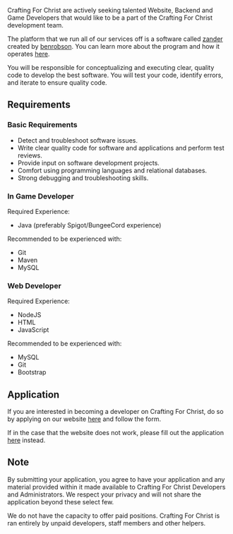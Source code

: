 Crafting For Christ are actively seeking talented Website, Backend and Game Developers that would like to be a part of the Crafting For Christ development team.

The platform that we run all of our services off is a software called <a href="https://github.com/benrobson/zander">zander</a> created by <a href="https://github.com/benrobson">benrobson</a>.
You can learn more about the program and how it operates <a href="https://docs.craftingforchrist.net/">here</a>.

You will be responsible for conceptualizing and executing clear, quality code to develop the best software. You will test your code, identify errors, and iterate to ensure quality code.

## Requirements
  ### Basic Requirements
  <ul>
    <li>Detect and troubleshoot software issues.</li>
    <li>Write clear quality code for software and applications and perform test reviews.</li>
    <li>Provide input on software development projects.</li>
    <li>Comfort using programming languages and relational databases.</li>
    <li>Strong debugging and troubleshooting skills.</li>
  </ul>
  
  ### In Game Developer
  Required Experience:
    <ul>
      <li>Java (preferably Spigot/BungeeCord experience)</li>
    </ul>

  Recommended to be experienced with:
    <ul>
      <li>Git</li>
      <li>Maven</li>
      <li>MySQL</li>
    </ul>
  
  ### Web Developer
  Required Experience:
    <ul>
      <li>NodeJS</li>
      <li>HTML</li>
      <li>JavaScript</li>
    </ul>

  Recommended to be experienced with:
    <ul>
      <li>MySQL</li>
      <li>Git</li>
      <li>Bootstrap</li>
    </ul>
    
## Application
If you are interested in becoming a developer on Crafting For Christ, do so by applying on our website <a href="http://www.craftingforchrist.net/apply/developer">here</a> and follow the form.

If in the case that the website does not work, please fill out the application <a href="http://bit.ly/cfcdeveloper">here</a> instead.

## Note
By submitting your application, you agree to have your application and any material provided within it made available to Crafting For Christ Developers and Administrators. We respect your privacy and will not share the application beyond these select few.

We do not have the capacity to offer paid positions. Crafting For Christ is ran entirely by unpaid developers, staff members and other helpers.
